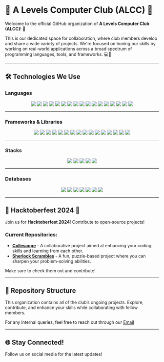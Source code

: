 # 🌟 A Levels Computer Club (ALCC) 🌟

Welcome to the official GitHub organization of **A Levels Computer Club (ALCC)**! 👾

This is our dedicated space for collaboration, where club members develop and share a wide variety of projects. We're focused on honing our skills by working on real-world applications across a broad spectrum of programming languages, tools, and frameworks. 💻🚀

---

## 🛠️ Technologies We Use

### **Languages**
<p align="center">
  <img src="https://img.shields.io/badge/-C++-00599C?style=for-the-badge&logo=c%2B%2B&logoColor=white"/>
  <img src="https://img.shields.io/badge/-C%23-239120?style=for-the-badge&logo=c-sharp&logoColor=white"/>
  <img src="https://img.shields.io/badge/-Java-007396?style=for-the-badge&logo=java&logoColor=white"/>
  <img src="https://img.shields.io/badge/-Python-3776AB?style=for-the-badge&logo=python&logoColor=white"/>
  <img src="https://img.shields.io/badge/-JavaScript-F7DF1E?style=for-the-badge&logo=javascript&logoColor=black"/>
  <img src="https://img.shields.io/badge/-Kotlin-0095D5?style=for-the-badge&logo=kotlin&logoColor=white"/>
  <img src="https://img.shields.io/badge/-Dart-0175C2?style=for-the-badge&logo=dart&logoColor=white"/>
  <img src="https://img.shields.io/badge/-Rust-000000?style=for-the-badge&logo=rust&logoColor=white"/>
  <img src="https://img.shields.io/badge/-PHP-777BB4?style=for-the-badge&logo=php&logoColor=white"/>
  <img src="https://img.shields.io/badge/-Go-00ADD8?style=for-the-badge&logo=go&logoColor=white"/>
  <img src="https://img.shields.io/badge/-Ruby-CC342D?style=for-the-badge&logo=ruby&logoColor=white"/>
  <img src="https://img.shields.io/badge/-Swift-FA7343?style=for-the-badge&logo=swift&logoColor=white"/>
  <img src="https://img.shields.io/badge/-TypeScript-007ACC?style=for-the-badge&logo=typescript&logoColor=white"/>
  <img src="https://img.shields.io/badge/-Scala-DC322F?style=for-the-badge&logo=scala&logoColor=white"/>
  <img src="https://img.shields.io/badge/-Shell_Scripting-121011?style=for-the-badge&logo=gnu-bash&logoColor=white"/>
  <img src="https://img.shields.io/badge/-R-276DC3?style=for-the-badge&logo=r&logoColor=white"/>
  <img src="https://img.shields.io/badge/Electron-191970?style=for-the-badge&logo=Electron&logoColor=white"/>
</p>

---

### **Frameworks & Libraries**
<p align="center">
  <img src="https://img.shields.io/badge/-React-61DAFB?style=for-the-badge&logo=react&logoColor=black"/>
  <img src="https://img.shields.io/badge/-Next.js-000000?style=for-the-badge&logo=next.js&logoColor=white"/>
  <img src="https://img.shields.io/badge/-Node.js-339933?style=for-the-badge&logo=node.js&logoColor=white"/>
  <img src="https://img.shields.io/badge/-Angular-DD0031?style=for-the-badge&logo=angular&logoColor=white"/>
  <img src="https://img.shields.io/badge/-Django-092E20?style=for-the-badge&logo=django&logoColor=white"/>
  <img src="https://img.shields.io/badge/-Spring-6DB33F?style=for-the-badge&logo=spring&logoColor=white"/>
  <img src="https://img.shields.io/badge/-Flutter-02569B?style=for-the-badge&logo=flutter&logoColor=white"/>
  <img src="https://img.shields.io/badge/-Laravel-FF2D20?style=for-the-badge&logo=laravel&logoColor=white"/>
  <img src="https://img.shields.io/badge/-Express-000000?style=for-the-badge&logo=express&logoColor=white"/>
  <img src="https://img.shields.io/badge/-Scikit--Learn-F7931E?style=for-the-badge&logo=scikit-learn&logoColor=white"/>
  <img src="https://img.shields.io/badge/-TensorFlow-FF6F00?style=for-the-badge&logo=tensorflow&logoColor=white"/>
  <img src="https://img.shields.io/badge/-Ruby_on_Rails-CC0000?style=for-the-badge&logo=rubyonrails&logoColor=white"/>
  <img src="https://img.shields.io/badge/-Bootstrap-7952B3?style=for-the-badge&logo=bootstrap&logoColor=white"/>
  <img src="https://img.shields.io/badge/-Flask-000000?style=for-the-badge&logo=flask&logoColor=white"/>
  <img src="https://img.shields.io/badge/-FastAPI-009688?style=for-the-badge&logo=fastapi&logoColor=white"/>
  <img src="https://img.shields.io/badge/-jQuery-0769AD?style=for-the-badge&logo=jquery&logoColor=white"/>
</p>

---

### **Stacks**
<p align="center">
  <img src="https://img.shields.io/badge/-MERN-61DAFB?style=for-the-badge&logo=react&logoColor=black"/>
  <img src="https://img.shields.io/badge/-MEAN-DD0031?style=for-the-badge&logo=angular&logoColor=white"/>
  <img src="https://img.shields.io/badge/-LAMP-777BB4?style=for-the-badge&logo=php&logoColor=white"/>
  <img src="https://img.shields.io/badge/-JAMstack-F0047F?style=for-the-badge&logo=jamstack&logoColor=white"/>
  <img src="https://img.shields.io/badge/-Serverless-FD5750?style=for-the-badge&logo=serverless&logoColor=white"/>
</p>

---

### **Databases**
<p align="center">
  <img src="https://img.shields.io/badge/-MongoDB-47A248?style=for-the-badge&logo=mongodb&logoColor=white"/>
  <img src="https://img.shields.io/badge/-MySQL-4479A1?style=for-the-badge&logo=mysql&logoColor=white"/>
  <img src="https://img.shields.io/badge/-PostgreSQL-4169E1?style=for-the-badge&logo=postgresql&logoColor=white"/>
  <img src="https://img.shields.io/badge/-Firebase-FFCA28?style=for-the-badge&logo=firebase&logoColor=black"/>
  <img src="https://img.shields.io/badge/-SQLite-003B57?style=for-the-badge&logo=sqlite&logoColor=white"/>
  <img src="https://img.shields.io/badge/-Redis-DC382D?style=for-the-badge&logo=redis&logoColor=white"/>
  <img src="https://img.shields.io/badge/-Cassandra-1287B1?style=for-the-badge&logo=apache-cassandra&logoColor=white"/>
</p>

---

## 🎉 Hacktoberfest 2024 🎉

Join us for **Hacktoberfest 2024**! Contribute to open-source projects!

### Current Repositories:
- [**Collescope**](https://github.com/SXC-ALCC/collescope) - A collaborative project aimed at enhancing your coding skills and learning from each other.
- [**Sherlock Scrambles**](https://github.com/SXC-ALCC/Sherlock-Scrambles) - A fun, puzzle-based project where you can sharpen your problem-solving abilities.

Make sure to check them out and contribute!

---

## 📂 Repository Structure
This organization contains all of the club’s ongoing projects. Explore, contribute, and enhance your skills while collaborating with fellow members.

For any internal queries, feel free to reach out through our [Email](mailto:alcc@sxc.edu.np)

---

## 🌐 Stay Connected!
Follow us on social media  for the latest updates!
